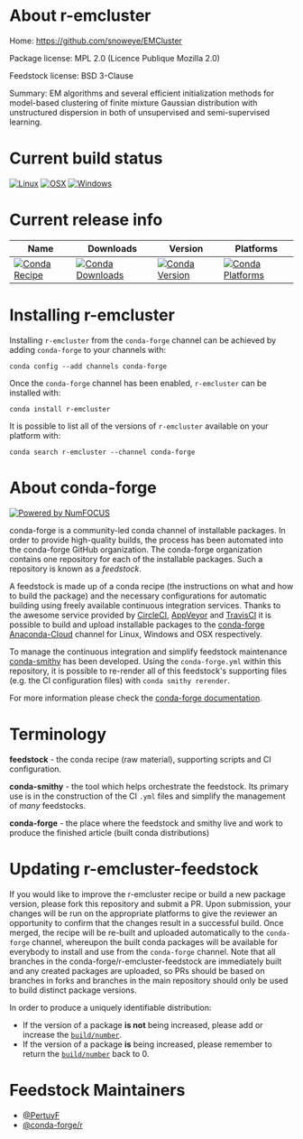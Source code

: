 <!--
# -*- mode: jinja -*-
-->

About r-emcluster
=================

Home: https://github.com/snoweye/EMCluster

Package license: MPL 2.0 (Licence Publique Mozilla 2.0)

Feedstock license: BSD 3-Clause

Summary: EM algorithms and several efficient initialization methods for model-based clustering of finite mixture Gaussian distribution with unstructured dispersion in both of unsupervised and semi-supervised learning.



Current build status
====================

[![Linux](https://img.shields.io/circleci/project/github/conda-forge/r-emcluster-feedstock/master.svg?label=Linux)](https://circleci.com/gh/conda-forge/r-emcluster-feedstock)
[![OSX](https://img.shields.io/travis/conda-forge/r-emcluster-feedstock/master.svg?label=macOS)](https://travis-ci.org/conda-forge/r-emcluster-feedstock)
[![Windows](https://img.shields.io/appveyor/ci/conda-forge/r-emcluster-feedstock/master.svg?label=Windows)](https://ci.appveyor.com/project/conda-forge/r-emcluster-feedstock/branch/master)

Current release info
====================

| Name | Downloads | Version | Platforms |
| --- | --- | --- | --- |
| [![Conda Recipe](https://img.shields.io/badge/recipe-r--emcluster-green.svg)](https://anaconda.org/conda-forge/r-emcluster) | [![Conda Downloads](https://img.shields.io/conda/dn/conda-forge/r-emcluster.svg)](https://anaconda.org/conda-forge/r-emcluster) | [![Conda Version](https://img.shields.io/conda/vn/conda-forge/r-emcluster.svg)](https://anaconda.org/conda-forge/r-emcluster) | [![Conda Platforms](https://img.shields.io/conda/pn/conda-forge/r-emcluster.svg)](https://anaconda.org/conda-forge/r-emcluster) |

Installing r-emcluster
======================

Installing `r-emcluster` from the `conda-forge` channel can be achieved by adding `conda-forge` to your channels with:

```
conda config --add channels conda-forge
```

Once the `conda-forge` channel has been enabled, `r-emcluster` can be installed with:

```
conda install r-emcluster
```

It is possible to list all of the versions of `r-emcluster` available on your platform with:

```
conda search r-emcluster --channel conda-forge
```


About conda-forge
=================

[![Powered by NumFOCUS](https://img.shields.io/badge/powered%20by-NumFOCUS-orange.svg?style=flat&colorA=E1523D&colorB=007D8A)](http://numfocus.org)

conda-forge is a community-led conda channel of installable packages.
In order to provide high-quality builds, the process has been automated into the
conda-forge GitHub organization. The conda-forge organization contains one repository
for each of the installable packages. Such a repository is known as a *feedstock*.

A feedstock is made up of a conda recipe (the instructions on what and how to build
the package) and the necessary configurations for automatic building using freely
available continuous integration services. Thanks to the awesome service provided by
[CircleCI](https://circleci.com/), [AppVeyor](https://www.appveyor.com/)
and [TravisCI](https://travis-ci.org/) it is possible to build and upload installable
packages to the [conda-forge](https://anaconda.org/conda-forge)
[Anaconda-Cloud](https://anaconda.org/) channel for Linux, Windows and OSX respectively.

To manage the continuous integration and simplify feedstock maintenance
[conda-smithy](https://github.com/conda-forge/conda-smithy) has been developed.
Using the ``conda-forge.yml`` within this repository, it is possible to re-render all of
this feedstock's supporting files (e.g. the CI configuration files) with ``conda smithy rerender``.

For more information please check the [conda-forge documentation](https://conda-forge.org/docs/).

Terminology
===========

**feedstock** - the conda recipe (raw material), supporting scripts and CI configuration.

**conda-smithy** - the tool which helps orchestrate the feedstock.
                   Its primary use is in the construction of the CI ``.yml`` files
                   and simplify the management of *many* feedstocks.

**conda-forge** - the place where the feedstock and smithy live and work to
                  produce the finished article (built conda distributions)


Updating r-emcluster-feedstock
==============================

If you would like to improve the r-emcluster recipe or build a new
package version, please fork this repository and submit a PR. Upon submission,
your changes will be run on the appropriate platforms to give the reviewer an
opportunity to confirm that the changes result in a successful build. Once
merged, the recipe will be re-built and uploaded automatically to the
`conda-forge` channel, whereupon the built conda packages will be available for
everybody to install and use from the `conda-forge` channel.
Note that all branches in the conda-forge/r-emcluster-feedstock are
immediately built and any created packages are uploaded, so PRs should be based
on branches in forks and branches in the main repository should only be used to
build distinct package versions.

In order to produce a uniquely identifiable distribution:
 * If the version of a package **is not** being increased, please add or increase
   the [``build/number``](https://conda.io/docs/user-guide/tasks/build-packages/define-metadata.html#build-number-and-string).
 * If the version of a package **is** being increased, please remember to return
   the [``build/number``](https://conda.io/docs/user-guide/tasks/build-packages/define-metadata.html#build-number-and-string)
   back to 0.

Feedstock Maintainers
=====================

* [@PertuyF](https://github.com/PertuyF/)
* [@conda-forge/r](https://github.com/conda-forge/r/)

